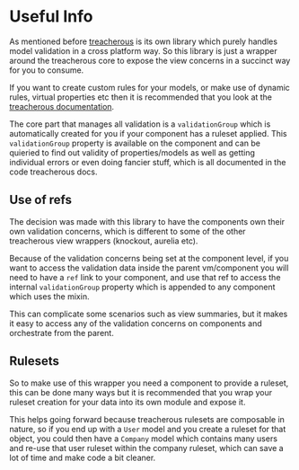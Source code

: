 # Useful Info

As mentioned before [treacherous](https://github.com/grofit/treacherous) is its own library which purely handles model validation in a cross platform way. So this library is just a wrapper around the treacherous core to expose the view concerns in a succinct way for you to consume.

If you want to create custom rules for your models, or make use of dynamic rules, virtual properties etc then it is recommended that you look at the [treacherous documentation](https://github.com/grofit/treacherous/tree/master/docs).

The core part that manages all validation is a `validationGroup` which is automatically created for you if your component has a ruleset applied. This `validationGroup` property is available on the component and can be quieried to find out validity of properties/models as well as getting individual errors or even doing fancier stuff, which is all documented in the code treacherous docs.

## Use of refs

The decision was made with this library to have the components own their own validation concerns, which is different to some of the other treacherous view wrappers (knockout, aurelia etc).

Because of the validation concerns being set at the component level, if you want to access the validation data inside the parent vm/component you will need to have a `ref` link to your component, and use that ref to access the internal `validationGroup` property which is appended to any component which uses the mixin.

This can complicate some scenarios such as view summaries, but it makes it easy to access any of the validation concerns on components and orchestrate from the parent.

## Rulesets

So to make use of this wrapper you need a component to provide a ruleset, this can be done many ways but it is recommended that you wrap your ruleset creation for your data into its own module and expose it.

This helps going forward because treacherous rulesets are composable in nature, so if you end up with a `User` model and you create a ruleset for that object, you could then have a `Company` model which contains many users and re-use that user ruleset within the company ruleset, which can save a lot of time and make code a bit cleaner.